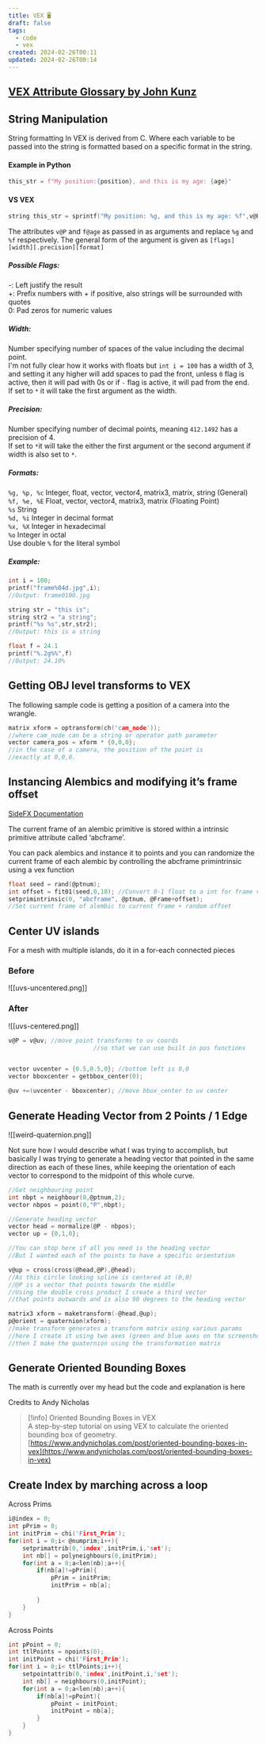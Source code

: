 ```yaml
---
title: VEX 🖥️
draft: false
tags:
  - code
  - vex
created: 2024-02-26T00:11
updated: 2024-02-26T00:14
---
```



## [VEX Attribute Glossary by John Kunz](https://wiki.johnkunz.com/index.php?title=VEX_Attribute_Glossary#What_is_VEX.3F)

  
## String Manipulation
String formatting In VEX is derived from C. Where each variable to be passed into the string is formatted based on a specific format in the string.
#### Example in Python
```python
this_str = f"My position:{position}, and this is my age: {age}"
```
#### VS VEX
```c
string this_str = sprintf("My position: %g, and this is my age: %f",v@P,f@age)
```
The attributes `v@P` and `f@age` as passed in as arguments and replace `%g` and `%f` respectively.
The general form of the argument is given as `[flags][width][.precision][format]`
##### Possible Flags:
-: Left justify the result  
+: Prefix numbers with + if positive, also strings will be surrounded with quotes  
0: Pad zeros for numeric values  
##### Width: 
Number specifying number of spaces of the value including the decimal point.  
I'm not fully clear how it works with floats but `int i = 100` has a width of 3, and setting it any higher will add spaces to pad the front, unless `0` flag is active, then it will pad with 0s or if `-` flag is active, it will pad from the end.  
If set to `*` it will take the first argument as the width.
##### Precision:
Number specifying number of decimal points, meaning `412.1492` has a precision of 4.  
If set to `*`it will take the either the first argument or the second argument if width is also set to `*`.
##### Formats:
`%g, %p, %c` Integer, float, vector, vector4, matrix3, matrix, string (General)  
`%f, %e, %E` Float, vector, vector4, matrix3, matrix (Floating Point)  
`%s` String  
`%d, %i` Integer in decimal format  
`%x, %X` Integer in hexadecimal  
`%o` Integer in octal   
Use double `%` for the literal symbol

##### Example:
```c
int i = 100;
printf("frame%04d.jpg",i);
//Output: frame0100.jpg

string str = "this is";
string str2 = "a string";
printf("%s %s",str,str2);
//Output: this is a string

float f = 24.1
printf("%.2g%%",f)
//Output: 24.10%
```

## Getting OBJ level transforms to VEX
The following sample code is getting a position of a camera into the wrangle.
```c
matrix xform = optransform(ch('cam_node'));
//where cam_node can be a string or operator path parameter
vector camera_pos = xform * {0,0,0};
//in the case of a camera, the position of the point is
//exactly at 0,0,0.
```

## Instancing Alembics and modifying it’s frame offset

[SideFX Documentation](https://www.sidefx.com/docs/houdini/nodes/sop/alembicprimitive.html)

The current frame of an alembic primitive is stored within a intrinsic primitive attribute called ‘abcframe’.

You can pack alembics and instance it to points and you can randomize the current frame of each alembic by controlling the abcframe primintrinsic using a vex function

```c
float seed = rand(@ptnum);
int offset = fit01(seed,0,10); //Convert 0-1 float to a int for frame values
setprimintrinsic(0, "abcframe", @ptnum, @Frame+offset);
//Set current frame of alembic to current frame + random offset
```

## Center UV islands
For a mesh with multiple islands, do it in a for-each connected pieces
### Before
![[uvs-uncentered.png]]
### After
![[uvs-centered.png]]
```c
v@P = v@uv; //move point transforms to uv coords
						//so that we can use built in pos functions


vector uvcenter = {0.5,0.5,0}; //bottom left is 0,0
vector bboxcenter = getbbox_center(0);

@uv +=(uvcenter - bboxcenter); //move bbox_center to uv center
```

## Generate Heading Vector from 2 Points / 1 Edge

![[weird-quaternion.png]]

Not sure how I would describe what I was trying to accomplish, but basically I was trying to generate a heading vector that pointed in the same direction as each of these lines, while keeping the orientation of each vector to correspond to the midpoint of this whole curve.

```c
//Get neighbouring point
int nbpt = neighbour(0,@ptnum,2);
vector nbpos = point(0,"P",nbpt);

//Generate heading vector
vector head = normalize(@P - nbpos);
vector up = {0,1,0};

//You can stop here if all you need is the heading vector
//But I wanted each of the points to have a specific orientation

v@up = cross(cross(@head,@P),@head);
//As this circle looking spline is centered at (0,0)
//@P is a vector that points towards the middle
//Using the double cross product I create a third vector
//that points outwards and is also 90 degrees to the heading vector

matrix3 xform = maketransform(-@head,@up);
p@orient = quaternion(xform);
//make transform generates a transform matrix using various params
//here I create it using two axes (green and blue axes on the screenshot)
//then I make the quaternion using the transformation matrix
```

  

## Generate Oriented Bounding Boxes

The math is currently over my head but the code and explanation is here

Credits to Andy Nicholas

> [!info] Oriented Bounding Boxes in VEX  
> A step-by-step tutorial on using VEX to calculate the oriented bounding box of geometry.  
> [https://www.andynicholas.com/post/oriented-bounding-boxes-in-vex](https://www.andynicholas.com/post/oriented-bounding-boxes-in-vex)  

## Create Index by marching across a loop

Across Prims

```c
i@index = 0;
int pPrim = 0;
int initPrim = chi('First_Prim');
for(int i = 0;i< @numprim;i++){
    setprimattrib(0,'index',initPrim,i,'set');
    int nb[] = polyneighbours(0,initPrim);
    for(int a = 0;a<len(nb);a++){
        if(nb[a]!=pPrim){
            pPrim = initPrim;
            initPrim = nb[a];
        
        }
    }
}
```

Across Points

```c
int pPoint = 0;
int ttlPoints = npoints(0);
int initPoint = chi('First_Prim');
for(int i = 0;i< ttlPoints;i++){
    setpointattrib(0,'index',initPoint,i,'set');
    int nb[] = neighbours(0,initPoint);
    for(int a = 0;a<len(nb);a++){
        if(nb[a]!=pPoint){
            pPoint = initPoint;
            initPoint = nb[a];       
        }
    }
}
```
